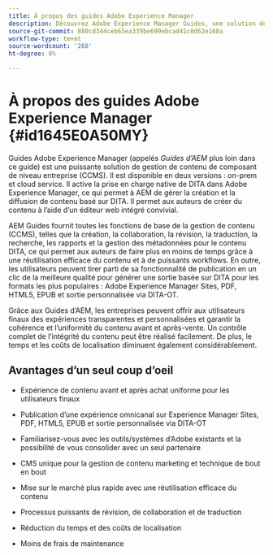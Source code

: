 ```yaml
---
title: À propos des guides Adobe Experience Manager
description: Découvrez Adobe Experience Manager Guides, une solution de gestion de contenu de composant basée sur DITA d’entreprise. Découvrez les avantages des AEM Guides.
source-git-commit: 880cd344ceb65ea339be699ebcad41c0d62e168a
workflow-type: tm+mt
source-wordcount: '268'
ht-degree: 0%

---
```


# À propos des guides Adobe Experience Manager {#id1645E0A50MY}

Guides Adobe Experience Manager \(appelés *Guides d’AEM* plus loin dans ce guide\) est une puissante solution de gestion de contenu de composant de niveau entreprise \(CCMS\). Il est disponible en deux versions : on-prem et cloud service. Il active la prise en charge native de DITA dans Adobe Experience Manager, ce qui permet à AEM de gérer la création et la diffusion de contenu basé sur DITA. Il permet aux auteurs de créer du contenu à l’aide d’un éditeur web intégré convivial.

AEM Guides fournit toutes les fonctions de base de la gestion de contenu (CCMS), telles que la création, la collaboration, la révision, la traduction, la recherche, les rapports et la gestion des métadonnées pour le contenu DITA, ce qui permet aux auteurs de faire plus en moins de temps grâce à une réutilisation efficace du contenu et à de puissants workflows. En outre, les utilisateurs peuvent tirer parti de sa fonctionnalité de publication en un clic de la meilleure qualité pour générer une sortie basée sur DITA pour les formats les plus populaires : Adobe Experience Manager Sites, PDF, HTML5, EPUB et sortie personnalisée via DITA-OT.

Grâce aux Guides d’AEM, les entreprises peuvent offrir aux utilisateurs finaux des expériences transparentes et personnalisées et garantir la cohérence et l’uniformité du contenu avant et après-vente. Un contrôle complet de l’intégrité du contenu peut être réalisé facilement. De plus, le temps et les coûts de localisation diminuent également considérablement.

## Avantages d’un seul coup d’oeil

- Expérience de contenu avant et après achat uniforme pour les utilisateurs finaux

- Publication d’une expérience omnicanal sur Experience Manager Sites, PDF, HTML5, EPUB et sortie personnalisée via DITA-OT

- Familiarisez-vous avec les outils/systèmes d’Adobe existants et la possibilité de vous consolider avec un seul partenaire

- CMS unique pour la gestion de contenu marketing et technique de bout en bout

- Mise sur le marché plus rapide avec une réutilisation efficace du contenu

- Processus puissants de révision, de collaboration et de traduction

- Réduction du temps et des coûts de localisation

- Moins de frais de maintenance
